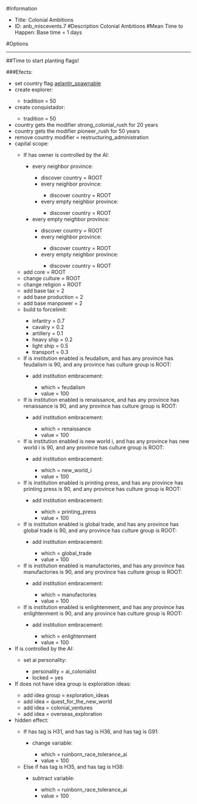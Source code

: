 #Information
 - Title: Colonial Ambitions
 - ID: anb_miscevents.7
#Description
Colonial Ambitions
#Mean Time to Happen:
Base time = 1 days

#Options

___
##Time to start planting flags!

###Efects:<ul><li>set country flag [aelantir_spawnable](../flags/aelantir_spawnable.md)</li><li>create explorer:</li><ul><li>tradition = 50</li></ul><li>create conquistador:</li><ul><li>tradition = 50</li></ul><li>country gets the modifier strong_colonial_rush for 20 years</li><li>country gets the modifier pioneer_rush for 50 years</li><li>remove country modifier = restructuring_administration</li><li>capital scope:</li><ul><li>If has owner is controlled by the AI:</li><ul><li>every neighbor province:</li><ul><li>discover country = ROOT</li><li>every neighbor province:</li><ul><li>discover country = ROOT</li></ul><li>every empty neighbor province:</li><ul><li>discover country = ROOT</li></ul></ul><li>every empty neighbor province:</li><ul><li>discover country = ROOT</li><li>every neighbor province:</li><ul><li>discover country = ROOT</li></ul><li>every empty neighbor province:</li><ul><li>discover country = ROOT</li></ul></ul></ul><li>add core = ROOT</li><li>change culture = ROOT</li><li>change religion = ROOT</li><li>add base tax = 2</li><li>add base production = 2</li><li>add base manpower = 2</li><li>build to forcelimit:</li><ul><li>infantry = 0.7</li><li>cavalry = 0.2</li><li>artillery = 0.1</li><li>heavy ship = 0.2</li><li>light ship = 0.5</li><li>transport = 0.3</li></ul><li>If is institution enabled is feudalism, and  has any province has feudalism is 90, and any province has culture group is ROOT:</li><ul><li>add institution embracement:</li><ul><li>which = feudalism</li><li>value = 100</li></ul></ul><li>If is institution enabled is renaissance, and  has any province has renaissance is 90, and any province has culture group is ROOT:</li><ul><li>add institution embracement:</li><ul><li>which = renaissance</li><li>value = 100</li></ul></ul><li>If is institution enabled is new world i, and  has any province has new world i is 90, and any province has culture group is ROOT:</li><ul><li>add institution embracement:</li><ul><li>which = new_world_i</li><li>value = 100</li></ul></ul><li>If is institution enabled is printing press, and  has any province has printing press is 90, and any province has culture group is ROOT:</li><ul><li>add institution embracement:</li><ul><li>which = printing_press</li><li>value = 100</li></ul></ul><li>If is institution enabled is global trade, and  has any province has global trade is 90, and any province has culture group is ROOT:</li><ul><li>add institution embracement:</li><ul><li>which = global_trade</li><li>value = 100</li></ul></ul><li>If is institution enabled is manufactories, and  has any province has manufactories is 90, and any province has culture group is ROOT:</li><ul><li>add institution embracement:</li><ul><li>which = manufactories</li><li>value = 100</li></ul></ul><li>If is institution enabled is enlightenment, and  has any province has enlightenment is 90, and any province has culture group is ROOT:</li><ul><li>add institution embracement:</li><ul><li>which = enlightenment</li><li>value = 100</li></ul></ul></ul><li>If is controlled by the AI:</li><ul><li>set ai personality:</li><ul><li>personality = ai_colonialist</li><li>locked = yes</li></ul></ul><li>If does not have idea group is exploration ideas:</li><ul><li>add idea group = exploration_ideas</li><li>add idea = quest_for_the_new_world</li><li>add idea = colonial_ventures</li><li>add idea = overseas_exploration</li></ul><li>hidden effect:</li><ul><li>If has tag is H31, and has tag is H36, and has tag is G91:</li><ul><li>change variable:</li><ul><li>which = ruinborn_race_tolerance_ai</li><li>value = 100</li></ul></ul><li>Else if has tag is H35, and has tag is H38:</li><ul><li>subtract variable:</li><ul><li>which = ruinborn_race_tolerance_ai</li><li>value = 100</li></ul></ul></ul></ul>
